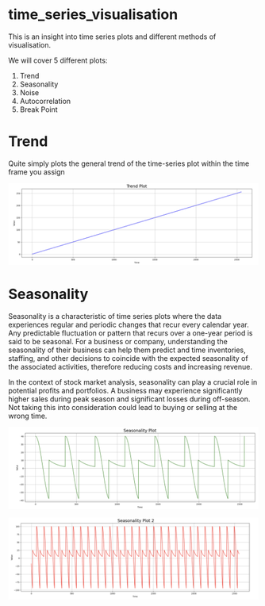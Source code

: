 # time_series_visualisation
This is an insight into time series plots and different methods of visualisation. 

We will cover 5 different plots: 

1. Trend
2. Seasonality
3. Noise
4. Autocorrelation
5. Break Point

# Trend

Quite simply plots the general trend of the time-series plot within the time frame you assign

![](visualisations/Trend1.png)

# Seasonality

Seasonality is a characteristic of time series plots where the data experiences regular and periodic changes that recur every calendar year. Any predictable fluctuation or pattern that recurs over a one-year period is said to be seasonal. For a business or company, understanding the seasonality of their business can help them predict and time inventories, staffing, and other decisions to coincide with the expected seasonality of the associated activities, therefore reducing costs and increasing revenue. 

In the context of stock market analysis, seasonality can play a crucial role in potential profits and portfolios. A business may experience significantly higher sales during peak season and significant losses during off-season. Not taking this into consideration could lead to buying or selling at the wrong time. 


![](visualisations/Seasonality.png)


![](visualisations/Seasonality2.png)
